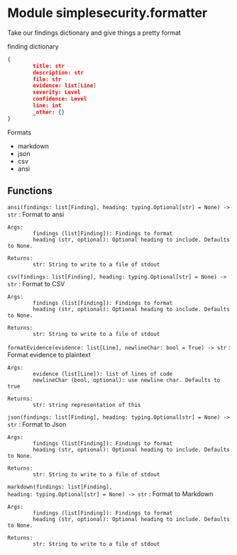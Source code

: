 Module simplesecurity.formatter
===============================
Take our findings dictionary and give things a pretty format

finding dictionary

```json
{
        title: str
        description: str
        file: str
        evidence: list[Line]
        severity: Level
        confidence: Level
        line: int
        _other: {}
}
```

Formats

- markdown
- json
- csv
- ansi

Functions
---------

    
`ansi(findings: list[Finding], heading: typing.Optional[str] = None) ‑> str`
:   Format to ansi
    
    Args:
            findings (list[Finding]): Findings to format
            heading (str, optional): Optional heading to include. Defaults to None.
    
    Returns:
            str: String to write to a file of stdout

    
`csv(findings: list[Finding], heading: typing.Optional[str] = None) ‑> str`
:   Format to CSV
    
    Args:
            findings (list[Finding]): Findings to format
            heading (str, optional): Optional heading to include. Defaults to None.
    
    Returns:
            str: String to write to a file of stdout

    
`formatEvidence(evidence: list[Line], newlineChar: bool = True) ‑> str`
:   Format evidence to plaintext
    
    Args:
            evidence (list[Line]): list of lines of code
            newlineChar (bool, optional): use newline char. Defaults to true
    
    Returns:
            str: string representation of this

    
`json(findings: list[Finding], heading: typing.Optional[str] = None) ‑> str`
:   Format to Json
    
    Args:
            findings (list[Finding]): Findings to format
            heading (str, optional): Optional heading to include. Defaults to None.
    
    Returns:
            str: String to write to a file of stdout

    
`markdown(findings: list[Finding], heading: typing.Optional[str] = None) ‑> str`
:   Format to Markdown
    
    Args:
            findings (list[Finding]): Findings to format
            heading (str, optional): Optional heading to include. Defaults to None.
    
    Returns:
            str: String to write to a file of stdout